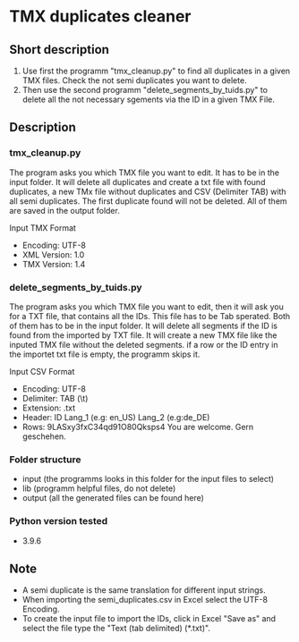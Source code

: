 # TMX duplicates cleaner

## Short description

1. Use first the programm "tmx_cleanup.py" to find all duplicates in a given TMX files. Check the not semi duplicates you want to delete.
2. Then use the second programm "delete_segments_by_tuids.py" to delete all the not necessary sgements via the ID in a given TMX File.

## Description

### tmx_cleanup.py

The program asks you which TMX file you want to edit. It has to be in the input folder.
It will delete all duplicates and create a txt file with found duplicates, a new TMx file without duplicates and CSV (Delimiter TAB) with all semi duplicates. The first duplicate found will not be deleted.
All of them are saved in the output folder.

Input TMX Format

- Encoding: UTF-8
- XML Version: 1.0
- TMX Version: 1.4

### delete_segments_by_tuids.py

The program asks you which TMX file you want to edit, then it will ask you for a TXT file, that contains all the IDs. This file has to be Tab sperated.
Both of them has to be in the input folder.
It will delete all segments if the ID is found from the imported by TXT file.
It will create a new TMX file like the inputed TMX file without the deleted segments.
if a row or the ID entry in the importet txt file is empty, the programm skips it.

Input CSV Format

- Encoding: UTF-8
- Delimiter: TAB (\t)
- Extension: .txt
- Header: ID    Lang_1 (e.g: en_US)    Lang_2 (e.g:de_DE)
- Rows: 9LASxy3fxC34qd91O80Qksps4    You are welcome.    Gern geschehen.

### Folder structure

- input (the programms looks in this folder for the input files to select)
- lib (programm helpful files, do not delete)
- output (all the generated files can be found here)

### Python version tested

- 3.9.6

## Note

- A semi duplicate is the same translation for different input strings.
- When importing the semi_duplicates.csv in Excel select the UTF-8 Encoding.
- To create the input file to import the IDs, click in Excel "Save as" and select the file type the "Text (tab delimited) (*.txt)".
